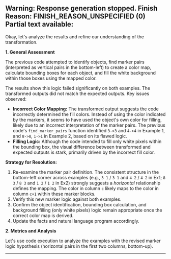 Warning: Response generation stopped. Finish Reason: FINISH_REASON_UNSPECIFIED (0)
Partial text available:
---
Okay, let's analyze the results and refine our understanding of the transformation.

**1. General Assessment**

The previous code attempted to identify objects, find marker pairs (interpreted as vertical pairs in the bottom-left) to create a color map, calculate bounding boxes for each object, and fill the white background within those boxes using the mapped color.

The results show this logic failed significantly on both examples. The transformed outputs did not match the expected outputs. Key issues observed:

*   **Incorrect Color Mapping:** The transformed output suggests the code incorrectly determined the fill colors. Instead of using the color indicated by the markers, it seems to have used the object's own color for filling, likely due to an incorrect interpretation of the marker pairs. The previous code's `find_marker_pairs` function identified `3->3` and `4->4` in Example 1, and `8->8`, `1->1` in Example 2, based on its flawed logic.
*   **Filling Logic:** Although the code intended to fill only white pixels within the bounding box, the visual difference between transformed and expected outputs is stark, primarily driven by the incorrect fill color.

**Strategy for Resolution:**

1.  Re-examine the marker pair definition. The consistent structure in the bottom-left corner across examples (e.g., `3 1` / `3 1` and `4 2` / `4 2` in Ex1; `8 3` / `8 3` and `1 2` / `1 2` in Ex2) strongly suggests a *horizontal* relationship defines the mapping. The color in column `c` likely maps to the color in column `c+1` within these marker blocks.
2.  Verify this new marker logic against both examples.
3.  Confirm the object identification, bounding box calculation, and background filling (only white pixels) logic remain appropriate once the correct color map is derived.
4.  Update the facts and natural language program accordingly.

**2. Metrics and Analysis**

Let's use code execution to analyze the examples with the revised marker logic hypothesis (horizontal pairs in the first two columns, bottom-up).


---
